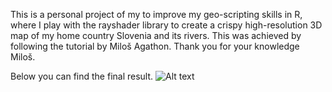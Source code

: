 This is a personal project of my to improve my geo-scripting skills in R, where I play with the rayshader library to create a crispy high-resolution 3D map of my home country Slovenia and its rivers. This was achieved by following the tutorial by Miloš Agathon. Thank you for your knowledge Miloš.

Below you can find the final result. 
![Alt text]([https://github.com/lanremeta/3D-Elevation-and-River-map/blob/main/Slovenia3D.png])

